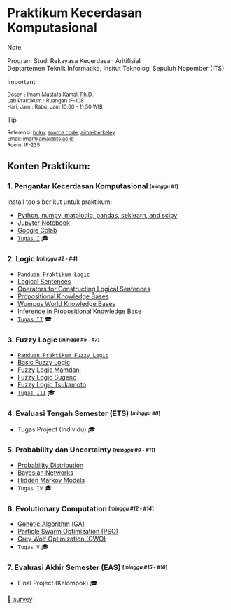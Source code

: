 # Praktikum Kecerdasan Komputasional

> [!NOTE]
> Program Studi Rekayasa Kecerdasan Aritifisial<br />
> Deptartemen Teknik Informatika, Insitut Teknologi Sepuluh Nopember (ITS)

> [!IMPORTANT]
> <sup> Dosen         : Imam Mustafa Kamal, Ph.D. </sup> <br />
> <sup>Lab Praktikum  : Ruangan IF-108 </sup> <br />
> <sup>Hari, Jam      : Rabu, Jam 10.00 - 11.50 WIB </sup>

> [!TIP]
> <sup> Referensi: [buku](https://people.engr.tamu.edu/guni/csce421/files/AI_Russell_Norvig.pdf), [source code](https://github.com/aimacode/aima-python), [aima-berkeley](https://aima.cs.berkeley.edu/) </sup> <br />
> <sup> Email: imamkamal@its.ac.id</sup><br />
> <sup> Room: IF-235</sup>


## Konten Praktikum:
### 1. Pengantar Kecerdasan Komputasional <sub><sup>[_minggu #1_]</sup></sub> <br />
Install tools berikut untuk praktikum:
* [Python, numpy, matplotlib, pandas, seklearn, and scipy](https://github.com/bscpnu/Praktikum-Kecerdasan-Komputasional/blob/main/Praktikum/1%20-%20Pengantar%20Kecerdasan%20Komputasional/1%20Pengantar%20Kecerdasan%20Komputasional.pdf)
* [Jupyter Notebook](https://github.com/bscpnu/Praktikum-Kecerdasan-Komputasional/blob/main/Praktikum/1%20-%20Pengantar%20Kecerdasan%20Komputasional/1%20Pengantar%20Kecerdasan%20Komputasional.pdf)
* [Google Colab](https://github.com/bscpnu/Praktikum-Kecerdasan-Komputasional/blob/main/Praktikum/1%20-%20Pengantar%20Kecerdasan%20Komputasional/1%20Pengantar%20Kecerdasan%20Komputasional.pdf)
* [`Tugas I`](https://github.com/bscpnu/Praktikum-Kecerdasan-Komputasional/blob/main/Praktikum/1%20-%20Pengantar%20Kecerdasan%20Komputasional/1%20Pengantar%20Kecerdasan%20Komputasional.pdf) :mortar_board:

### 2. Logic <sub><sup>[_minggu #2 - #4_]</sup></sub><br />
* [`Panduan Praktikum Logic`](https://github.com/bscpnu/Praktikum-Kecerdasan-Komputasional/blob/main/Praktikum/2%20-%20Logical%20Agents/2%20Panduan%20Praktikum%20Logic.pdf) 
* [Logical Sentences](https://github.com/bscpnu/Praktikum-Kecerdasan-Komputasional/blob/main/Praktikum/2%20-%20Logical%20Agents/logic.ipynb)
* [Operators for Constructing Logical Sentences](https://github.com/bscpnu/Praktikum-Kecerdasan-Komputasional/blob/main/Praktikum/2%20-%20Logical%20Agents/logic.ipynb)
* [Propositional Knowledge Bases](https://github.com/bscpnu/Praktikum-Kecerdasan-Komputasional/blob/main/Praktikum/2%20-%20Logical%20Agents/logic.ipynb)
* [Wumpus World Knowledge Bases](https://github.com/bscpnu/Praktikum-Kecerdasan-Komputasional/blob/main/Praktikum/2%20-%20Logical%20Agents/logic.ipynb)
* [Inference in Propositional Knowledge Base](https://github.com/bscpnu/Praktikum-Kecerdasan-Komputasional/blob/main/Praktikum/2%20-%20Logical%20Agents/logic.ipynb)
* [`Tugas II`](https://github.com/bscpnu/Praktikum-Kecerdasan-Komputasional/blob/main/Praktikum/2%20-%20Logical%20Agents/Tugas%202/Tugas2%20logical%20agents.pdf) :mortar_board:
  
### 3. Fuzzy Logic <sub><sup>[_minggu #5 - #7_]</sup></sub> <br />
* [`Panduan Praktikum Fuzzy Logic`](https://github.com/bscpnu/Praktikum-Kecerdasan-Komputasional/blob/main/Praktikum/3%20-%20Fuzzy%20Logic/3%20Panduan%20praktikum%20fuzzy.pdf)
* [Basic Fuzzy Logic](https://github.com/bscpnu/Praktikum-Kecerdasan-Komputasional/blob/main/Praktikum/3%20-%20Fuzzy%20Logic/Fuzzy_Logic.ipynb)
* [Fuzzy Logic Mamdani](https://github.com/bscpnu/Praktikum-Kecerdasan-Komputasional/blob/main/Praktikum/3%20-%20Fuzzy%20Logic/Fuzzy_Logic.ipynb)
* [Fuzzy Logic Sugeno](https://github.com/bscpnu/Praktikum-Kecerdasan-Komputasional/blob/main/Praktikum/3%20-%20Fuzzy%20Logic/Fuzzy_sugeno.ipynb)
* [Fuzzy Logic Tsukamoto](https://github.com/bscpnu/Praktikum-Kecerdasan-Komputasional/blob/main/Praktikum/3%20-%20Fuzzy%20Logic/Fuzzy_Tsukamoto.ipynb)
* [`Tugas III`](https://github.com/bscpnu/Praktikum-Kecerdasan-Komputasional/blob/main/Praktikum/3%20-%20Fuzzy%20Logic/Tugas%20Fuzzy.pdf) :mortar_board:

### 4. Evaluasi Tengah Semester (ETS) <sub><sup>[_minggu #8_]</sup></sub> <br />
* Tugas Project (Individu) :mortar_board:

### 5. Probability dan Uncertainty <sub><sup>[_minggu #9 - #11_]</sup></sub> <br />
* [Probability Distribution](https://github.com/bscpnu/Praktikum-Kecerdasan-Komputasional/blob/main/Praktikum/4%20-%20Probability%20dan%20Uncertainty/probability.ipynb)
* [Bayesian Networks](https://github.com/bscpnu/Praktikum-Kecerdasan-Komputasional/blob/main/Praktikum/4%20-%20Probability%20dan%20Uncertainty/probability.ipynb)
* [Hidden Markov Models](https://github.com/bscpnu/Praktikum-Kecerdasan-Komputasional/blob/main/Praktikum/4%20-%20Probability%20dan%20Uncertainty/probability.ipynb)
* `Tugas IV` :mortar_board:

### 6. Evolutionary Computation <sub><sup>[_minggu #12 - #14_]</sup></sub> <br />
* [Genetic Algorithm (GA)](https://github.com/bscpnu/Praktikum-Kecerdasan-Komputasional/blob/main/Praktikum/5%20-%20Genetic%20Algorithm/Genetic_Algorithm.ipynb)
* [Particle Swarm Optimization (PSO)](https://github.com/bscpnu/Praktikum-Kecerdasan-Komputasional/blob/main/Praktikum/6%20-%20Particle%20Swarm%20Optimization/Genetic%20Algorithm%20-%20Particle%20Swarm%20Optimization%20.ipynb)
* [Grey Wolf Optimization (GWO)](https://github.com/bscpnu/Praktikum-Kecerdasan-Komputasional/blob/main/Praktikum/7%20-%20Grey%20Wolf%20Optimization/gwo-svm.ipynb)
* `Tugas V` :mortar_board:

### 7. Evaluasi Akhir Semester (EAS) <sub><sup>[_minggu #15 - #16_]</sup></sub> <br />
* Final Project (Kelompok) :mortar_board:

[:love_letter: survey](https://forms.gle/KVvhk7Xp8pVB9xbL7)

